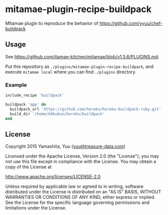 # mitamae-plugin-recipe-buildpack

MItamae plugin to reproduce the behavior of https://github.com/yyuu/chef-buildpack

## Usage

See https://github.com/itamae-kitchen/mitamae/blob/v1.5.6/PLUGINS.md.

Put this repository as `./plugins/mitamae-plugin-recipe-buildpack`,
and execute `mitamae local` where you can find `./plugins` directory.

### Example

```rb
include_recipe 'buildpack'

buildpack 'app' do
  buildpack_url 'https://github.com/heroku/heroku-buildpack-ruby.git'
  build_dir '/home/k0kubun/heroku/buildpack'
end
```

## License

Copyright 2015 Yamashita, Yuu (yuu@treasure-data.com)

Licensed under the Apache License, Version 2.0 (the "License");
you may not use this file except in compliance with the License.
You may obtain a copy of the License at

http://www.apache.org/licenses/LICENSE-2.0

Unless required by applicable law or agreed to in writing, software
distributed under the License is distributed on an "AS IS" BASIS,
WITHOUT WARRANTIES OR CONDITIONS OF ANY KIND, either express or implied.
See the License for the specific language governing permissions and
limitations under the License.
